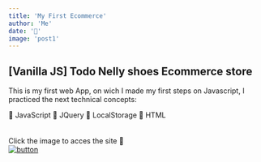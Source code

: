```yaml
---
title: 'My First Ecommerce'
author: 'Me'
date: '📰'
image: 'post1'
---
```


## [Vanilla JS] Todo Nelly shoes Ecommerce store

This is my first web App, on wich I made my first steps on Javascript, I practiced the next technical concepts:



&#128196; JavaScript
&#128211; JQuery
&#128211; LocalStorage
&#128296; HTML                                                                                                          
<br></br>
Click the image to acces the site 👠                                                              
[![button](https://res.cloudinary.com/byplants/image/upload/v1613696011/byplantsmedia/rsz_todo_nelly_logo_l9yq3x.jpg)](https://lucasninjaturtle.github.io/todo_nelly/?)